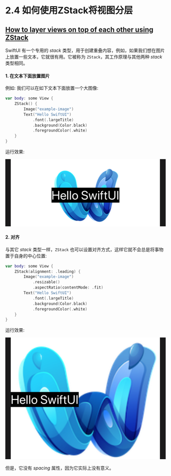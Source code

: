 # 2.4 如何使用ZStack将视图分层

## [How to layer views on top of each other using ZStack](https://www.hackingwithswift.com/quick-start/swiftui/how-to-layer-views-on-top-of-each-other-using-zstack)

SwiftUI 有一个专用的 _stack_ 类型，用于创建重叠内容，例如，如果我们想在图片上放置一些文本，它就很有用。它被称为 `ZStack`，其工作原理与其他两种 _stack_ 类型相同。

#### 1. 在文本下面放置图片

例如: 我们可以在如下文本下面放置一个大图像:

```swift
var body: some View {
    ZStack() {
        Image("example-image")
        Text("Hello SwiftUI")
            .font(.largeTitle)
            .background(Color.black)
            .foregroundColor(.white)
    }
}
```

运行效果: 

![Image is below text](../.gitbook/assets/zstack_image_text.png)

#### 2. 对齐

与其它 _stack_ 类型一样，`ZStack` 也可以设置对齐方式，这样它就不会总是将事物置于自身的中心位置:

```swift
var body: some View {
    ZStack(alignment: .leading) {
        Image("example-image")
            .resizable()
            .aspectRatio(contentMode: .fit)
        Text("Hello SwiftUI")
            .font(.largeTitle)
            .background(Color.black)
            .foregroundColor(.white)
    }
}
```

运行效果:

![Set alignment as .leading](../.gitbook/assets/zstack_alignment_leading.png)

但是，它没有 _spacing_ 属性，因为它实际上没有意义。













